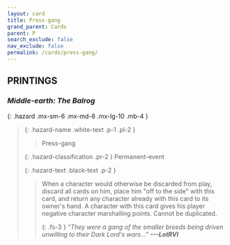 ```yaml
---
layout: card
title: Press-gang
grand_parent: Cards
parent: P
search_exclude: false
nav_exclude: false
permalink: /cards/press-gang/
---
```


## PRINTINGS


### _Middle-earth: The Balrog_

{: .hazard .mx-sm-6 .mx-md-8 .mx-lg-10 .mb-4 }
> {: .hazard-name .white-text .p-1 .pl-2 }
> > <div class="hazard-mp"></div>
> > <div class="card-name">Press-gang</div>
>
> {: .hazard-classification .pr-2 }
> Permanent-event
>
> {: .hazard-text .black-text .p-2 }
> > When a character would otherwise be discarded from play, discard all cards on him, place him "off to the side" with this card, and return any character already with this card to its owner's hand. A character with this card gives his player negative character marshalling points. Cannot be duplicated. 
> > 
> > {: .fs-3 } 
> > _“They were a gang of the smaller breeds being driven unwilling to their Dark Lord's wars...”_ ***---&#65279;LotRVI*** 
>
